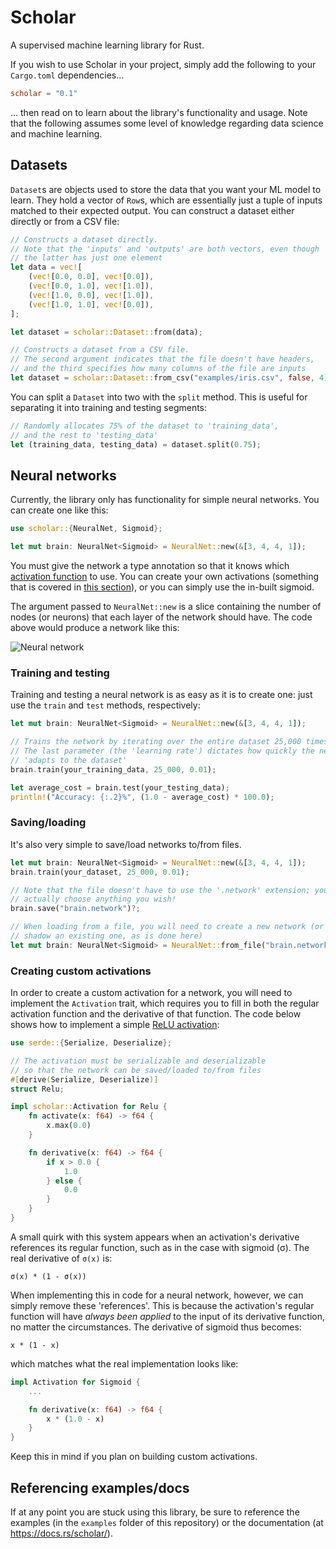 # Scholar

A supervised machine learning library for Rust.

If you wish to use Scholar in your project, simply add the following to your `Cargo.toml` dependencies...

```toml
scholar = "0.1"
```

... then read on to learn about the library's functionality and usage. Note that the following assumes some level of knowledge regarding data science and machine learning.

## Datasets

`Dataset`s are objects used to store the data that you want your ML model to learn. They hold a vector of `Row`s, which are essentially just a tuple of inputs matched to their expected output. You can construct a dataset either directly or from a CSV file:

```rust
// Constructs a dataset directly.
// Note that the 'inputs' and 'outputs' are both vectors, even though
// the latter has just one element
let data = vec![
    (vec![0.0, 0.0], vec![0.0]),
    (vec![0.0, 1.0], vec![1.0]),
    (vec![1.0, 0.0], vec![1.0]),
    (vec![1.0, 1.0], vec![0.0]),
];

let dataset = scholar::Dataset::from(data);
```

```rust
// Constructs a dataset from a CSV file.
// The second argument indicates that the file doesn't have headers,
// and the third specifies how many columns of the file are inputs
let dataset = scholar::Dataset::from_csv("examples/iris.csv", false, 4)?;
```

You can split a `Dataset` into two with the `split` method. This is useful for separating it into training and testing segments:

```rust
// Randomly allocates 75% of the dataset to 'training_data',
// and the rest to 'testing_data'
let (training_data, testing_data) = dataset.split(0.75);
```

## Neural networks

Currently, the library only has functionality for simple neural networks. You can create one like this:

```rust
use scholar::{NeuralNet, Sigmoid};

let mut brain: NeuralNet<Sigmoid> = NeuralNet::new(&[3, 4, 4, 1]);
```

You must give the network a type annotation so that it knows which [activation function](https://en.wikipedia.org/wiki/Activation_function) to use. You can create your own activations (something that is covered in [this section](#creating-custom-activations)), or you can simply use the in-built sigmoid.

The argument passed to `NeuralNet::new` is a slice containing the number of nodes (or neurons) that each layer of the network should have. The code above would produce a network like this:

![Neural network](https://miro.medium.com/max/2636/1*3fA77_mLNiJTSgZFhYnU0Q.png)

### Training and testing

Training and testing a neural network is as easy as it is to create one: just use the `train` and `test` methods, respectively:

```rust
let mut brain: NeuralNet<Sigmoid> = NeuralNet::new(&[3, 4, 4, 1]);

// Trains the network by iterating over the entire dataset 25,000 times.
// The last parameter (the 'learning rate') dictates how quickly the network
// 'adapts to the dataset'
brain.train(your_training_data, 25_000, 0.01);

let average_cost = brain.test(your_testing_data);
println!("Accuracy: {:.2}%", (1.0 - average_cost) * 100.0);
```

### Saving/loading

It's also very simple to save/load networks to/from files.

```rust
let mut brain: NeuralNet<Sigmoid> = NeuralNet::new(&[3, 4, 4, 1]);
brain.train(your_dataset, 25_000, 0.01);

// Note that the file doesn't have to use the '.network' extension; you can
// actually choose anything you wish!
brain.save("brain.network")?;

// When loading from a file, you will need to create a new network (or 
// shadow an existing one, as is done here)
let mut brain: NeuralNet<Sigmoid> = NeuralNet::from_file("brain.network")?;
```

### Creating custom activations

In order to create a custom activation for a network, you will need to implement the `Activation` trait, which requires you to fill in both the regular activation function and the derivative of that function. The code below shows how to implement a simple [ReLU activation](https://en.wikipedia.org/wiki/Rectifier_(neural_networks)):

```rust
use serde::{Serialize, Deserialize};

// The activation must be serializable and deserializable
// so that the network can be saved/loaded to/from files
#[derive(Serialize, Deserialize)]
struct Relu;

impl scholar::Activation for Relu {
    fn activate(x: f64) -> f64 {
        x.max(0.0)
    }

    fn derivative(x: f64) -> f64 {
        if x > 0.0 {
            1.0
        } else {
            0.0
        }
    }
}
```

A small quirk with this system appears when an activation's derivative references its regular function, such as in the case with sigmoid (σ). The real derivative of `σ(x)` is:

```
σ(x) * (1 - σ(x))
```

When implementing this in code for a neural network, however, we can simply remove these 'references'. This is because the activation's regular function will have *always been applied* to the input of its derivative function, no matter the circumstances. The derivative of sigmoid thus becomes:

```
x * (1 - x)
```

which matches what the real implementation looks like:

```rust
impl Activation for Sigmoid {
    ...

    fn derivative(x: f64) -> f64 {
        x * (1.0 - x)
    }
}
```

Keep this in mind if you plan on building custom activations.

## Referencing examples/docs

If at any point you are stuck using this library, be sure to reference the examples (in the `examples` folder of this repository) or the documentation (at https://docs.rs/scholar/).
